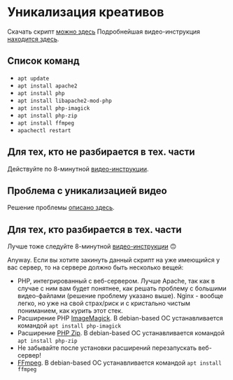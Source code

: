 # Уникализация креативов

Скачать скрипт [можно здесь](https://github.com/zhitnyakov/uniq/archive/master.zip)
Подробнейшая видео-инструкция [находится здесь](https://youtu.be/brHPHBS5J9c).

## Список команд

- `apt update`
- `apt install apache2`
- `apt install php`
- `apt install libapache2-mod-php`
- `apt install php-imagick`
- `apt install php-zip`
- `apt install ffmpeg`
- `apachectl restart`

## Для тех, кто не разбирается в тех. части

Действуйте по 8-минутной [видео-инструкции](https://youtu.be/brHPHBS5J9c).

## Проблема с уникализацией видео

Решение проблемы [описано здесь](https://youtu.be/YccDgMEp9Nw). 

## Для тех, кто разбирается в тех. части

Лучше тоже следуйте 8-минутной [видео-инструкции](https://youtu.be/brHPHBS5J9c) 🙃

Anyway. Если вы хотите закинуть данный скрипт на уже имеющийся у вас сервер, то на сервере должно быть несколько вещей:

- PHP, интегрированный с веб-сервером. Лучше Apache, так как в случае с ним вам будет понятнее, как решать проблему с большими видео-файлами (решение проблему указано выше). Nginx - вообще легко, но уже на свой страх/риск и с кристально чистым пониманием, как курить этот стек.
- Расширение PHP [ImageMagick](https://www.php.net/manual/ru/book.imagick.php). В debian-based ОС устанавливается командой `apt install php-imagick`
- Расширение [PHP Zip](https://www.php.net/manual/ru/book.zip.php). В debian-based ОС устанавливается командой `apt install php-zip`
- Не забывайте после установки расширений перезапускать веб-сервер!
- [FFmpeg](https://www.ffmpeg.org/). В debian-based ОС устанавливается командой `apt install ffmpeg`
